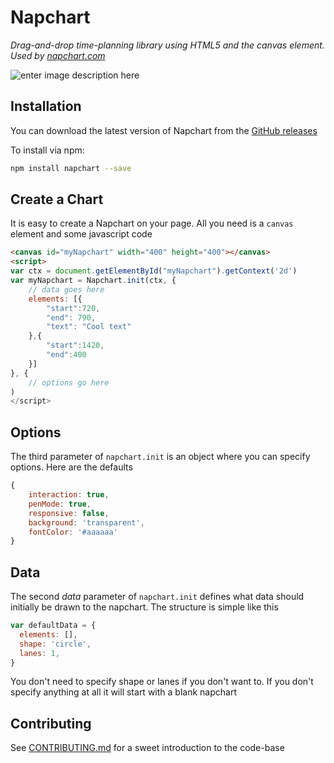 # Napchart
*Drag-and-drop time-planning library using HTML5 and the canvas element. Used by [napchart.com](https://napchart.com/)*

![enter image description here](https://larskarbo.no/napchart.PNG)

## Installation

You can download the latest version of Napchart from the [GitHub releases](https://github.com/larskarbo/napchart/releases/latest)

To install via npm:
```bash
npm install napchart --save
```

## Create a Chart

It is easy to create a Napchart on your page. All you need is a `canvas` element and some javascript code

```html
<canvas id="myNapchart" width="400" height="400"></canvas>
<script>
var ctx = document.getElementById("myNapchart").getContext('2d')
var myNapchart = Napchart.init(ctx, {
	// data goes here
	elements: [{
		"start":720,
		"end": 790,
		"text": "Cool text"
	},{
		"start":1420,
		"end":400
	}]
}, {
	// options go here
)
</script>
```
## Options

The third parameter of `napchart.init` is an object where you can specify options. Here are the defaults

```javascript
{
	interaction: true,
	penMode: true,
	responsive: false,
	background: 'transparent',
	fontColor: '#aaaaaa'
}
```

## Data


The second *data* parameter of `napchart.init` defines what data should initially be drawn to the napchart. The structure is simple like this

```javascript
var defaultData = {
  elements: [],
  shape: 'circle',
  lanes: 1,
}
```

You don't need to specify shape or lanes if you don't want to. If you don't specify anything at all it will start with a blank napchart

## Contributing

See [CONTRIBUTING.md](https://github.com/larskarbo/napchart/blob/master/CONTRIBUTING.md) for a sweet introduction to the code-base
